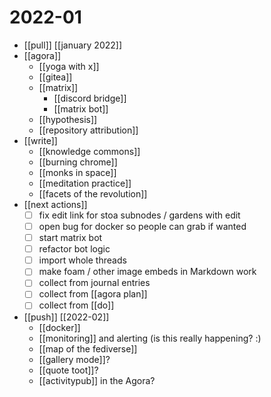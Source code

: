 # 2022-01

- [[pull]] [[january 2022]]
- [[agora]]
  - [[yoga with x]]
  - [[gitea]]
  - [[matrix]]
    - [[discord bridge]]
    - [[matrix bot]]
  - [[hypothesis]]
  - [[repository attribution]]
- [[write]]
  - [[knowledge commons]]
  - [[burning chrome]]
  - [[monks in space]]
  - [[meditation practice]]
  - [[facets of the revolution]]
- [[next actions]]
  - [ ] fix edit link for stoa subnodes / gardens with edit
  - [ ] open bug for docker so people can grab if wanted
  - [ ] start matrix bot
  - [ ] refactor bot logic
  - [ ] import whole threads
  - [ ] make foam / other image embeds in Markdown work
  - [ ] collect from journal entries
  - [ ] collect from [[agora plan]]
  - [ ] collect from [[do]]
- [[push]] [[2022-02]]
  - [[docker]]
  - [[monitoring]] and alerting (is this really happening? :)
  - [[map of the fediverse]]
  - [[gallery mode]]?
  - [[quote toot]]?
  - [[activitypub]] in the Agora?

